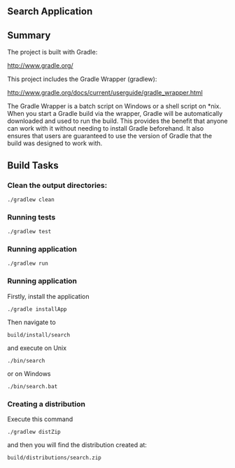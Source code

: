 Search Application
-------------------

## Summary

The project is built with Gradle:

http://www.gradle.org/

This project includes the Gradle Wrapper (gradlew):

http://www.gradle.org/docs/current/userguide/gradle_wrapper.html

The Gradle Wrapper is a batch script on Windows or a shell script on *nix. When you start a Gradle build via the wrapper, Gradle will be automatically downloaded and used to run the build. This provides the benefit that anyone can work with it without needing to install Gradle beforehand. It also ensures that users are guaranteed to use the version of Gradle that the build was designed to work with.

## Build Tasks

### Clean the output directories:

	./gradlew clean

### Running tests

	./gradlew test
	
### Running application

	./gradlew run
	
### Running application

Firstly, install the application

	./gradle installApp
	
Then navigate to

	build/install/search

and execute on Unix

	./bin/search	

or on Windows

	./bin/search.bat

### Creating a distribution

Execute this command

	./gradlew distZip
	
and then you will find the distribution created at:

	build/distributions/search.zip